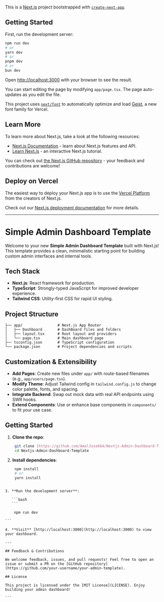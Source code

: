 This is a [Next.js](https://nextjs.org) project bootstrapped with [`create-next-app`](https://nextjs.org/docs/app/api-reference/cli/create-next-app).

## Getting Started

First, run the development server:

```bash
npm run dev
# or
yarn dev
# or
pnpm dev
# or
bun dev
```

Open [http://localhost:3000](http://localhost:3000) with your browser to see the result.

You can start editing the page by modifying `app/page.tsx`. The page auto-updates as you edit the file.

This project uses [`next/font`](https://nextjs.org/docs/app/building-your-application/optimizing/fonts) to automatically optimize and load [Geist](https://vercel.com/font), a new font family for Vercel.

## Learn More

To learn more about Next.js, take a look at the following resources:

* [Next.js Documentation](https://nextjs.org/docs) - learn about Next.js features and API.
* [Learn Next.js](https://nextjs.org/learn) - an interactive Next.js tutorial.

You can check out [the Next.js GitHub repository](https://github.com/vercel/next.js) - your feedback and contributions are welcome!

## Deploy on Vercel

The easiest way to deploy your Next.js app is to use the [Vercel Platform](https://vercel.com/new?utm_medium=default-template&filter=next.js&utm_source=create-next-app&utm_campaign=create-next-app-readme) from the creators of Next.js.

Check out our [Next.js deployment documentation](https://nextjs.org/docs/app/building-your-application/deploying) for more details.

---

# Simple Admin Dashboard Template

Welcome to your new **Simple Admin Dashboard Template** built with Next.js! This template provides a clean, minimalistic starting point for building custom admin interfaces and internal tools.

## Tech Stack

* **Next.js**: React framework for production.
* **TypeScript**: Strongly-typed JavaScript for improved developer experience.
* **Tailwind CSS**: Utility-first CSS for rapid UI styling.

## Project Structure

```
├── app/                # Next.js App Router
│	├── Dashboard		# DashBoard files and folders
│   ├── layout.tsx      # Root layout and providers
│   └── page.tsx        # Main dashboard page
├── tsconfig.json       # TypeScript configuration
└── package.json        # Project dependencies and scripts
```

## Customization & Extensibility

* **Add Pages**: Create new files under `app/` with route-based filenames (e.g., `app/users/page.tsx`).
* **Modify Theme**: Adjust Tailwind config in `tailwind.config.js` to change color palette, fonts, and spacing.
* **Integrate Backend**: Swap out mock data with real API endpoints using SWR hooks.
* **Extend Components**: Use or enhance base components in `components/` to fit your use case.

## Getting Started

1. **Clone the repo**:

   ```bash
	git clone [https://github.com/AmalJose664/Nextjs-Admin-Dashboard-Template.git](https://github.com/AmalJose664/Nextjs-Admin-Dashboard-Template.git)
	cd Nextjs-Admin-Dashboard-Template
	```

2. **Install dependencies**:

   ```bash
	npm install
	# or
	yarn install
````

3. **Run the development server**:

   ```bash
   ```

	npm run dev

```

4. **Visit** [http://localhost:3000](http://localhost:3000) to view your dashboard.

---

## Feedback & Contributions

We welcome feedback, issues, and pull requests! Feel free to open an issue or submit a PR on the [GitHub repository](https://github.com/your-username/your-admin-template).

## License

This project is licensed under the [MIT License](LICENSE). Enjoy building your admin dashboard!

```
